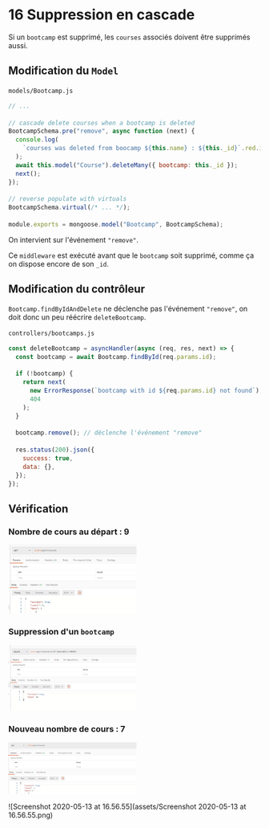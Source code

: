 # 16 Suppression en cascade

Si un `bootcamp` est supprimé, les `courses` associés doivent être supprimés aussi.

## Modification du `Model`

`models/Bootcamp.js`

```js
// ...

// cascade delete courses when a bootcamp is deleted
BootcampSchema.pre("remove", async function (next) {
  console.log(
    `courses was deleted from boocamp ${this.name} : ${this._id}`.red.inverse
  );
  await this.model("Course").deleteMany({ bootcamp: this._id });
  next();
});

// reverse populate with virtuals
BootcampSchema.virtual(/* ... */);

module.exports = mongoose.model("Bootcamp", BootcampSchema);
```

On intervient sur l'événement `"remove"`.

Ce `middleware` est exécuté avant que le `bootcamp` soit supprimé, comme ça on dispose encore de son `_id`.

## Modification du contrôleur

`Bootcamp.findByIdAndDelete` ne déclenche pas l'événement `"remove"`, on doit donc un peu réécrire `deleteBootcamp`.

`controllers/bootcamps.js`

```js
const deleteBootcamp = asyncHandler(async (req, res, next) => {
  const bootcamp = await Bootcamp.findById(req.params.id);

  if (!bootcamp) {
    return next(
      new ErrorResponse(`bootcamp with id ${req.params.id} not found`),
      404
    );
  }

  bootcamp.remove(); // déclenche l'événement "remove"

  res.status(200).json({
    success: true,
    data: {},
  });
});
```

## Vérification

### Nombre de cours au départ : 9

<img src="assets/Screenshot2020-05-13at16.54.51.png" alt="Screenshot 2020-05-13 at 16.54.51" style="zoom:25%;" />

### Suppression d'un `bootcamp`

<img src="assets/Screenshot2020-05-13at16.55.30.png" alt="Screenshot 2020-05-13 at 16.55.30" style="zoom:25%;" />

### Nouveau nombre de cours : 7

<img src="assets/Screenshot2020-05-13at16.56.09.png" alt="Screenshot 2020-05-13 at 16.56.09" style="zoom:25%;" />

![Screenshot 2020-05-13 at 16.56.55](assets/Screenshot 2020-05-13 at 16.56.55.png)
